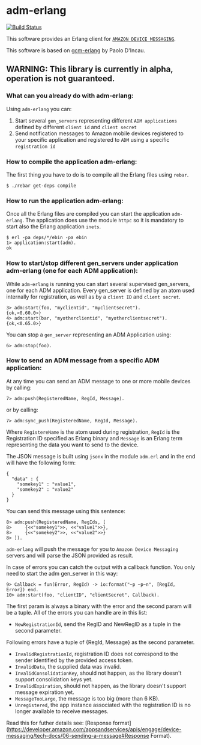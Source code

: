 adm-erlang
=======

[![Build Status](https://api.travis-ci.org/madprogrammer/adm-erlang.png)](https://travis-ci.org/madprogrammer/adm-erlang)

This software provides an Erlang client for [`AMAZON DEVICE MESSAGING`](https://developer.amazon.com/public/apis/engage/device-messaging "Amazon Device Messaging").

This software is based on [gcm-erlang](https://github.com/pdincau/gcm-erlang) by Paolo D'Incau.

## WARNING: This library is currently in alpha, operation is not guaranteed.

### What can you already do with adm-erlang:

Using `adm-erlang` you can:

1. Start several `gen_servers` representing different `ADM applications` defined by different `client id` and `client secret`
2. Send notification messages to Amazon mobile devices registered to your specific application and registered to `ADM` using a specific `registration id`

### How to compile the application adm-erlang:

The first thing you have to do is to compile all the Erlang files using `rebar`.

    $ ./rebar get-deps compile

### How to run the application adm-erlang:

Once all the Erlang files are compiled you can start the application `adm-erlang`. The application does use the module `httpc` so it is mandatory to  start also the Erlang application `inets`.

    $ erl -pa deps/*/ebin -pa ebin
    1> application:start(adm).
    ok

### How to start/stop different gen_servers under application adm-erlang (one for each ADM application):

While `adm-erlang` is running you can start several supervised gen_servers, one for each ADM application. Every gen_server is defined by an atom used internally for registration, as well as by a `client ID` and `client secret`.

    3> adm:start(foo, "myclientid", "myclientsecret").
    {ok,<0.60.0>}
    4> adm:start(bar, "myotherclientid", "myotherclientsecret").
    {ok,<0.65.0>}

You can stop a `gen_server` representing an ADM Application using:

    6> adm:stop(foo).

### How to send an ADM message from a specific ADM application:

At any time you can send an ADM message to one or more mobile devices by calling:

    7> adm:push(RegisteredName, RegId, Message).

or by calling:

    7> adm:sync_push(RegisteredName, RegId, Message).

Where `RegistereName` is the atom used during registration, `RegId` is the Registration ID specified as Erlang binary and `Message` is an Erlang term representing the data you want to send to the device.

The JSON message is built using `jsonx` in the module `adm.erl` and in the end will have the following form:

    {
      "data" : {
        "somekey1" : "value1",
        "somekey2" : "value2"
      }
    }

You can send this message using this sentence:

    8> adm:push(RegisteredName, RegIds, [
    8>     {<<"somekey1">>, <<"value1">>},
    8>     {<<"somekey2">>, <<"value2">>}
    8> ]).

`adm-erlang` will push the message for you to `Amazon Device Messaging` servers and will parse the JSON provided as result.

In case of errors you can catch the output with a callback function. You only need to start the adm gen_server in this way:

    9> Callback = fun(Error, RegId) -> io:format("~p ~p~n", [RegId, Error]) end.
    10> adm:start(foo, "clientID", "clientSecret", Callback).

The first param is always a binary with the error and the second param will be a tuple. All of the errors you can handle are in this list:

- `NewRegistrationId`, send the RegID and NewRegID as a tuple in the second parameter.

Following errors have a tuple of {RegId, Message} as the second parameter.

- `InvalidRegistrationId`, registration ID does not correspond to the sender identified by the provided access token.
- `InvalidData`, the supplied data was invalid.
- `InvalidConsolidationKey`, should not happen, as the library doesn't support consolidation keys yet.
- `InvalidExpiration`, should not happen, as the library doesn't support message expiration yet.
- `MessageTooLarge`, the message is too big (more than 6 KB).
- `Unregistered`, the app instance associated with the registration ID is no longer available to receive messages.

Read this for futher details see: [Response format](https://developer.amazon.com/appsandservices/apis/engage/device-messaging/tech-docs/06-sending-a-message#Response Format).

